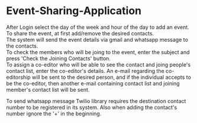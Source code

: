 # Event-Sharing-Application
After Login select the day of the week and hour of the day to add an event. <br>
To share the event, at first add/remove the desired contacts. <br>
The system will send the event details via gmail and whatsapp message to the contacts. <br>
To check the members who will be joing to the event, enter the subject and press 'Check the Joining Contacts' button. <br> 
To assign a co-editor who will be able to see the contact and joing people's contact list, enter the co-editor's details.
An e-mail regarding the co-editorship will be sent to the desired person, and if the individual accepts to be the co-editor, then another e-mail containing contact list and joining member's contact list will be sent. <br>

To send whatsapp message Twilio library requires the destination contact number to be registered in its system. Also when adding the contact's number
ignore the '+' in the beginning.

